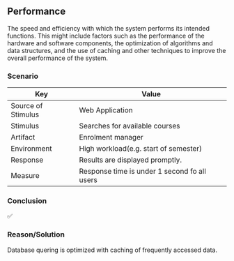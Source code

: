 ## Performance

The speed and efficiency with which the system performs its intended functions. This might include factors such as the performance of the hardware and software components, the optimization of algorithms and data structures, and the use of caching and other techniques to improve the overall performance of the system.

### Scenario

| Key                | Value |
|--------------------|-------|
| Source of Stimulus | Web Application |
| Stimulus           | Searches for available courses |
| Artifact           | Enrolment manager |
| Environment        | High workload(e.g. start of semester) |
| Response           | Results are displayed promptly. |
| Measure            | Response time is under 1 second fo all users |

### Conclusion
✅

### Reason/Solution
Database quering is optimized with caching of frequently accessed data.
